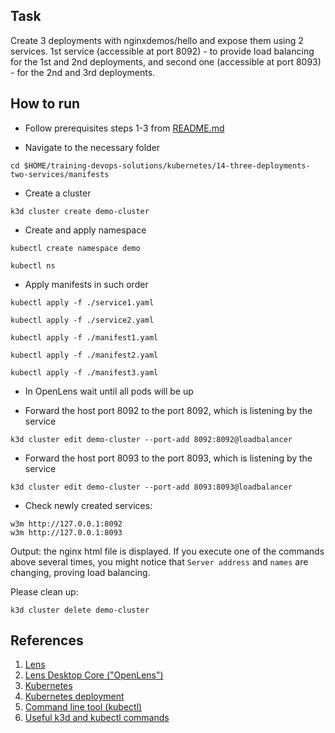 ## Task
Create 3 deployments with nginxdemos/hello and expose them using 2 services.
1st service (accessible at port 8092) - to provide load balancing for the 1st and 2nd deployments, and second one (accessible at port 8093) - for the 2nd and 3rd deployments. 

## How to run

- Follow prerequisites steps 1-3 from [README.md](../../README.md)

- Navigate to the necessary folder

```
cd $HOME/training-devops-solutions/kubernetes/14-three-deployments-two-services/manifests
```

- Create a cluster

```
k3d cluster create demo-cluster
```

- Create and apply namespace

```
kubectl create namespace demo

kubectl ns
```

- Apply manifests in such order

```
kubectl apply -f ./service1.yaml

kubectl apply -f ./service2.yaml

kubectl apply -f ./manifest1.yaml

kubectl apply -f ./manifest2.yaml

kubectl apply -f ./manifest3.yaml
```

- In OpenLens wait until all pods will be up

- Forward the host port 8092 to the port 8092, which is listening by the service
```
k3d cluster edit demo-cluster --port-add 8092:8092@loadbalancer
```
- Forward the host port 8093 to the port 8093, which is listening by the service
```
k3d cluster edit demo-cluster --port-add 8093:8093@loadbalancer
```
- Check newly created services:
```
w3m http://127.0.0.1:8092
w3m http://127.0.0.1:8093
```

Output: the nginx html file is displayed. If you execute one of the commands above several times, you might notice that `Server address` and `names` are changing, proving load balancing.

Please clean up:

```
k3d cluster delete demo-cluster
```

## References
1. [Lens](https://k8slens.dev/)
2. [Lens Desktop Core ("OpenLens")](https://github.com/lensapp/lens)
3. [Kubernetes](https://kubernetes.io/)
4. [Kubernetes deployment](https://kubernetes.io/docs/concepts/workloads/controllers/deployment/)
5. [Command line tool (kubectl)](https://kubernetes.io/docs/reference/kubectl/)
6. [Useful k3d and kubectl commands](https://ramigs.dev/blog/useful-k3d-and-kubectl-commands/)